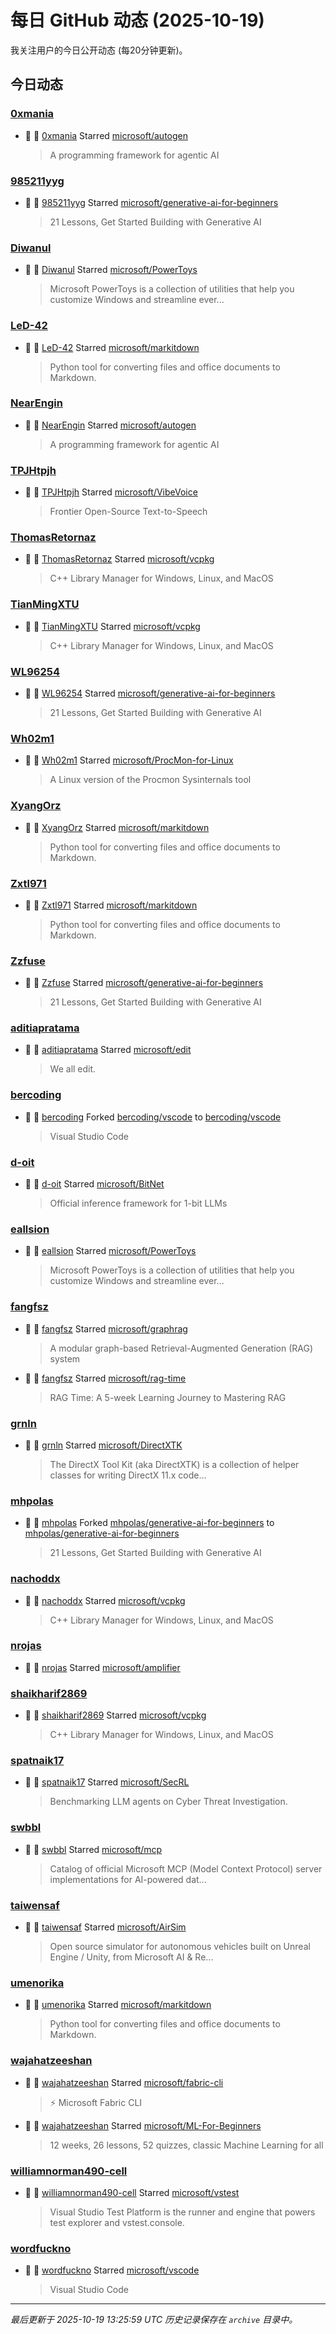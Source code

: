 # 每日 GitHub 动态 (2025-10-19)

我关注用户的今日公开动态 (每20分钟更新)。

## 今日动态

### [0xmania](https://github.com/0xmania)
- 🌟 👤 [0xmania](https://github.com/0xmania) Starred [microsoft/autogen](https://github.com/microsoft/autogen)
  > A programming framework for agentic AI

### [985211yyg](https://github.com/985211yyg)
- 🌟 👤 [985211yyg](https://github.com/985211yyg) Starred [microsoft/generative-ai-for-beginners](https://github.com/microsoft/generative-ai-for-beginners)
  > 21 Lessons, Get Started Building with Generative AI 

### [Diwanul](https://github.com/Diwanul)
- 🌟 👤 [Diwanul](https://github.com/Diwanul) Starred [microsoft/PowerToys](https://github.com/microsoft/PowerToys)
  > Microsoft PowerToys is a collection of utilities that help you customize Windows and streamline ever...

### [LeD-42](https://github.com/LeD-42)
- 🌟 👤 [LeD-42](https://github.com/LeD-42) Starred [microsoft/markitdown](https://github.com/microsoft/markitdown)
  > Python tool for converting files and office documents to Markdown.

### [NearEngin](https://github.com/NearEngin)
- 🌟 👤 [NearEngin](https://github.com/NearEngin) Starred [microsoft/autogen](https://github.com/microsoft/autogen)
  > A programming framework for agentic AI

### [TPJHtpjh](https://github.com/TPJHtpjh)
- 🌟 👤 [TPJHtpjh](https://github.com/TPJHtpjh) Starred [microsoft/VibeVoice](https://github.com/microsoft/VibeVoice)
  > Frontier Open-Source Text-to-Speech

### [ThomasRetornaz](https://github.com/ThomasRetornaz)
- 🌟 👤 [ThomasRetornaz](https://github.com/ThomasRetornaz) Starred [microsoft/vcpkg](https://github.com/microsoft/vcpkg)
  > C++ Library Manager for Windows, Linux, and MacOS

### [TianMingXTU](https://github.com/TianMingXTU)
- 🌟 👤 [TianMingXTU](https://github.com/TianMingXTU) Starred [microsoft/vcpkg](https://github.com/microsoft/vcpkg)
  > C++ Library Manager for Windows, Linux, and MacOS

### [WL96254](https://github.com/WL96254)
- 🌟 👤 [WL96254](https://github.com/WL96254) Starred [microsoft/generative-ai-for-beginners](https://github.com/microsoft/generative-ai-for-beginners)
  > 21 Lessons, Get Started Building with Generative AI 

### [Wh02m1](https://github.com/Wh02m1)
- 🌟 👤 [Wh02m1](https://github.com/Wh02m1) Starred [microsoft/ProcMon-for-Linux](https://github.com/microsoft/ProcMon-for-Linux)
  > A Linux version of the Procmon Sysinternals tool

### [XyangOrz](https://github.com/XyangOrz)
- 🌟 👤 [XyangOrz](https://github.com/XyangOrz) Starred [microsoft/markitdown](https://github.com/microsoft/markitdown)
  > Python tool for converting files and office documents to Markdown.

### [Zxtl971](https://github.com/Zxtl971)
- 🌟 👤 [Zxtl971](https://github.com/Zxtl971) Starred [microsoft/markitdown](https://github.com/microsoft/markitdown)
  > Python tool for converting files and office documents to Markdown.

### [Zzfuse](https://github.com/Zzfuse)
- 🌟 👤 [Zzfuse](https://github.com/Zzfuse) Starred [microsoft/generative-ai-for-beginners](https://github.com/microsoft/generative-ai-for-beginners)
  > 21 Lessons, Get Started Building with Generative AI 

### [aditiapratama](https://github.com/aditiapratama)
- 🌟 👤 [aditiapratama](https://github.com/aditiapratama) Starred [microsoft/edit](https://github.com/microsoft/edit)
  > We all edit.

### [bercoding](https://github.com/bercoding)
- 🍴 👤 [bercoding](https://github.com/bercoding) Forked [bercoding/vscode](https://github.com/bercoding/vscode) to [bercoding/vscode](https://github.com/bercoding/vscode)
  > Visual Studio Code

### [d-oit](https://github.com/d-oit)
- 🌟 👤 [d-oit](https://github.com/d-oit) Starred [microsoft/BitNet](https://github.com/microsoft/BitNet)
  > Official inference framework for 1-bit LLMs

### [eallsion](https://github.com/eallsion)
- 🌟 👤 [eallsion](https://github.com/eallsion) Starred [microsoft/PowerToys](https://github.com/microsoft/PowerToys)
  > Microsoft PowerToys is a collection of utilities that help you customize Windows and streamline ever...

### [fangfsz](https://github.com/fangfsz)
- 🌟 👤 [fangfsz](https://github.com/fangfsz) Starred [microsoft/graphrag](https://github.com/microsoft/graphrag)
  > A modular graph-based Retrieval-Augmented Generation (RAG) system
- 🌟 👤 [fangfsz](https://github.com/fangfsz) Starred [microsoft/rag-time](https://github.com/microsoft/rag-time)
  > RAG Time: A 5-week Learning Journey to Mastering RAG

### [grnln](https://github.com/grnln)
- 🌟 👤 [grnln](https://github.com/grnln) Starred [microsoft/DirectXTK](https://github.com/microsoft/DirectXTK)
  > The DirectX Tool Kit (aka DirectXTK) is a collection of helper classes for writing DirectX 11.x code...

### [mhpolas](https://github.com/mhpolas)
- 🍴 👤 [mhpolas](https://github.com/mhpolas) Forked [mhpolas/generative-ai-for-beginners](https://github.com/mhpolas/generative-ai-for-beginners) to [mhpolas/generative-ai-for-beginners](https://github.com/mhpolas/generative-ai-for-beginners)
  > 21 Lessons, Get Started Building with Generative AI 

### [nachoddx](https://github.com/nachoddx)
- 🌟 👤 [nachoddx](https://github.com/nachoddx) Starred [microsoft/vcpkg](https://github.com/microsoft/vcpkg)
  > C++ Library Manager for Windows, Linux, and MacOS

### [nrojas](https://github.com/nrojas)
- 🌟 👤 [nrojas](https://github.com/nrojas) Starred [microsoft/amplifier](https://github.com/microsoft/amplifier)

### [shaikharif2869](https://github.com/shaikharif2869)
- 🌟 👤 [shaikharif2869](https://github.com/shaikharif2869) Starred [microsoft/vcpkg](https://github.com/microsoft/vcpkg)
  > C++ Library Manager for Windows, Linux, and MacOS

### [spatnaik17](https://github.com/spatnaik17)
- 🌟 👤 [spatnaik17](https://github.com/spatnaik17) Starred [microsoft/SecRL](https://github.com/microsoft/SecRL)
  > Benchmarking LLM agents on Cyber Threat Investigation.

### [swbbl](https://github.com/swbbl)
- 🌟 👤 [swbbl](https://github.com/swbbl) Starred [microsoft/mcp](https://github.com/microsoft/mcp)
  > Catalog of official Microsoft MCP (Model Context Protocol) server implementations for AI-powered dat...

### [taiwensaf](https://github.com/taiwensaf)
- 🌟 👤 [taiwensaf](https://github.com/taiwensaf) Starred [microsoft/AirSim](https://github.com/microsoft/AirSim)
  > Open source simulator for autonomous vehicles built on Unreal Engine / Unity, from Microsoft AI & Re...

### [umenorika](https://github.com/umenorika)
- 🌟 👤 [umenorika](https://github.com/umenorika) Starred [microsoft/markitdown](https://github.com/microsoft/markitdown)
  > Python tool for converting files and office documents to Markdown.

### [wajahatzeeshan](https://github.com/wajahatzeeshan)
- 🌟 👤 [wajahatzeeshan](https://github.com/wajahatzeeshan) Starred [microsoft/fabric-cli](https://github.com/microsoft/fabric-cli)
  > ⚡ Microsoft Fabric CLI
- 🌟 👤 [wajahatzeeshan](https://github.com/wajahatzeeshan) Starred [microsoft/ML-For-Beginners](https://github.com/microsoft/ML-For-Beginners)
  > 12 weeks, 26 lessons, 52 quizzes, classic Machine Learning for all

### [williamnorman490-cell](https://github.com/williamnorman490-cell)
- 🌟 👤 [williamnorman490-cell](https://github.com/williamnorman490-cell) Starred [microsoft/vstest](https://github.com/microsoft/vstest)
  > Visual Studio Test Platform is the runner and engine that powers test explorer and vstest.console.

### [wordfuckno](https://github.com/wordfuckno)
- 🌟 👤 [wordfuckno](https://github.com/wordfuckno) Starred [microsoft/vscode](https://github.com/microsoft/vscode)
  > Visual Studio Code


---
*最后更新于 2025-10-19 13:25:59 UTC*
*历史记录保存在 `archive` 目录中。*
